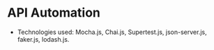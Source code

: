 # API Automation

* Technologies used: Mocha.js, Chai.js, Supertest.js, json-server.js, faker.js, lodash.js.
